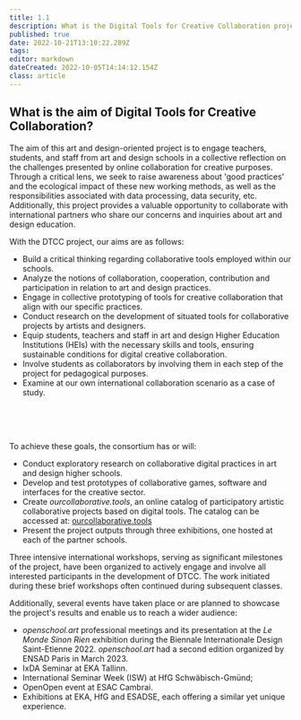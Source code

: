 ```yaml
---
title: 1.1
description: What is the Digital Tools for Creative Collaboration project?
published: true
date: 2022-10-21T13:10:22.289Z
tags: 
editor: markdown
dateCreated: 2022-10-05T14:14:12.154Z
class: article
---
```



## What is the aim of Digital Tools for Creative Collaboration?

The aim of this art and design-oriented project is to engage teachers,
students, and staff from art and design schools in a collective
reflection on the challenges presented by online collaboration for
creative purposes. Through a critical lens, we seek to raise awareness
about 'good practices' and the ecological impact of these new working
methods, as well as the responsibilities associated with data
processing, data security, etc. Additionally, this project provides a
valuable opportunity to collaborate with international partners who
share our concerns and inquiries about art and design education.

With the DTCC project, our aims are as follows:

-   Build a critical thinking regarding collaborative tools employed
    within our schools.
-   Analyze the notions of collaboration, cooperation, contribution and
    participation in relation to art and design practices.
-   Engage in collective prototyping of tools for creative collaboration
    that align with our specific practices.
-   Conduct research on the development of situated tools for
    collaborative projects by artists and designers.
-   Equip students, teachers and staff in art and design Higher
    Education Institutions (HEIs) with the necessary skills and tools,
    ensuring sustainable conditions for digital creative collaboration.
-   Involve students as collaborators by involving them in each step of
    the project for pedagogical purposes.
-   Examine at our own international collaboration scenario as a case of study.

<br>
<br>
<br>

To achieve these goals, the consortium has or will:

-   Conduct exploratory research on collaborative digital practices in
    art and design higher schools.
-   Develop and test prototypes of collaborative games, software and
    interfaces for the creative sector.
-   Create *ourcollaborative.tools*, an online catalog of
    participatory artistic collaborative projects based on digital
    tools. The catalog can be accessed at:
    [ourcollaborative.tools](https://ourcollaborative.tools/)
-   Present the project outputs through three exhibitions, one hosted at
    each of the partner schools.

Three intensive international workshops, serving as significant
milestones of the project, have been organized to actively engage and
involve all interested participants in the development of DTCC. The work
initiated during these brief workshops often continued during subsequent
classes.

Additionally, several events have taken place or are planned to showcase
the project's results and enable us to reach a wider audience:

-   *openschool.art* professional meetings and its presentation at the
    *Le Monde Sinon Rien* exhibition during the Biennale Internationale
    Design Saint-Etienne 2022. *openschool.art* had a second edition
    organized by ENSAD Paris in March 2023.
-   IxDA Seminar at EKA Tallinn.
-   International Seminar Week (ISW) at HfG Schwäbisch-Gmünd;
-   OpenOpen event at ESAC Cambrai.
-   Exhibitions at EKA, HfG and ESADSE, each offering a similar yet
    unique experience.
